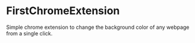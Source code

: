 # FirstChromeExtension

Simple chrome extension to change the background color of any webpage from a single click.
